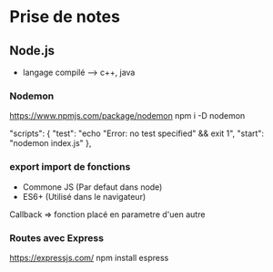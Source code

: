 # Prise de notes

## Node.js

- langage compilé --> c++, java

### Nodemon

https://www.npmjs.com/package/nodemon
npm i -D nodemon

"scripts": {
"test": "echo \"Error: no test specified\" && exit 1",
"start": "nodemon index.js"
},

### export import de fonctions

- Commone JS (Par defaut dans node)
- ES6+ (Utilisé dans le navigateur)

Callback => fonction placé en parametre d'uen autre

### Routes avec Express

https://expressjs.com/
npm install espress
